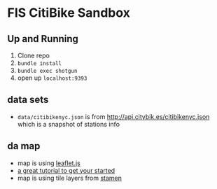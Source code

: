 # FIS CitiBike Sandbox

## Up and Running

1. Clone repo
2. `bundle install`
3. `bundle exec shotgun`
4. open up `localhost:9393`

## data sets

* `data/citibikenyc.json` is from <http://api.citybik.es/citibikenyc.json> which is a snapshot of stations info

## da map

* map is using [leaflet.js](http://leafletjs.com/) 
* [a great tutorial to get your started](http://leafletjs.com/examples/quick-start.html)
* map is using tile layers from [stamen](http://maps.stamen.com/#toner/12/37.7706/-122.3782)